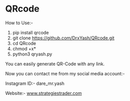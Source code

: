 # QRcode
How to Use:-

1. pip install qrcode
2. git clone https://github.com/DrxYash/QRcode.git
3. cd QRcode
4. chmod +x*
5. python3 qryash.py

You can easily generate QR-Code with any link.

Now you can contact me from my social media account:-

Instagram ID:- dare_mr.yash

Website:- www.strategiestrader.com
